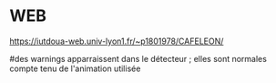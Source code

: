 # WEB
https://iutdoua-web.univ-lyon1.fr/~p1801978/CAFELEON/

#des warnings apparraissent dans le détecteur ; elles sont normales compte tenu de l'animation utilisée
